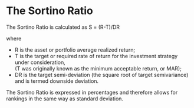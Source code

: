 The Sortino Ratio
================================
The Sortino Ratio is calculated as S = (R-T)/DR

where
- R is the asset or portfolio average realized return; 
- T is the target or required rate of return for the investment strategy under consideration,   
(T was originally known as the minimum acceptable return, or MAR); 
- DR is the target semi-deviation (the square root of target semivariance) and is termed downside deviation.

The Sortino Ratio is expressed in percentages and therefore allows for rankings in the same way as standard deviation.
